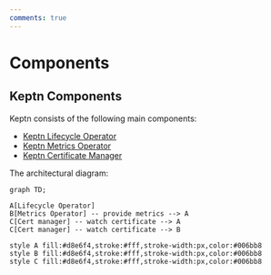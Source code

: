 ```yaml
---
comments: true
---
```


# Components

## Keptn Components

Keptn consists of the following main components:

* [Keptn Lifecycle Operator](./lifecycle-operator/index.md)
* [Keptn Metrics Operator](./metrics-operator.md)
* [Keptn Certificate Manager](./certificate-operator.md)

The architectural diagram:

```mermaid
graph TD;

A[Lifecycle Operator]
B[Metrics Operator] -- provide metrics --> A
C[Cert manager] -- watch certificate --> A
C[Cert manager] -- watch certificate --> B

style A fill:#d8e6f4,stroke:#fff,stroke-width:px,color:#006bb8
style B fill:#d8e6f4,stroke:#fff,stroke-width:px,color:#006bb8
style C fill:#d8e6f4,stroke:#fff,stroke-width:px,color:#006bb8
```
